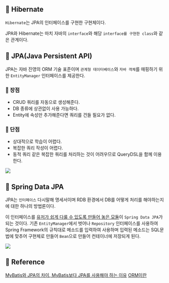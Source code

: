 ## 🚀 Hibernate

`Hibernate`는 JPA의 인터페이스를 구현한 구현체이다.

JPA와 Hibernate는 마치 자바의 `interface`와 해당 `interface를 구현한 class`와 같은 관계이다.


## 🚀 JPA(Java Persistent API)

JPA는 자바 진영의 ORM 기술 표준이며 `관계형 데이터베이스`와 `자바 객체`를 매핑하기 위한 `EntityManager` 
인터페이스를 제공한다.

### 🌠 장점
+ CRUD 쿼리를 자동으로 생성해준다.
+ DB 종류에 상관없이 사용 가능하다.
+ Entity에 속성만 추가해준다면 쿼리를 건들 필요가 없다.

### 🌠 단점
+ 상대적으로 학습이 어렵다.
+ 복잡한 쿼리 작성이 어렵다.
+ 동적 쿼리 같은 복잡한 쿼리를 처리하는 것이 어려우므로 QueryDSL을 함께 이용한다.


![](https://ultrakain.gitbooks.io/jpa/content/chapter1/images/JPA_search.png)


## 🚀 Spring Data JPA

JPA는 `인터페이스` 다시말해 명세서이며 RDB 환경에서 DB를 어떻게 처리를 해야하는지에 대한 하나의 방법론이다.

이 인터페이스를 <u>유저가 쉽게 다룰 수 있도록 만들어 놓은 모듈</u>이 `Spring Data JPA`가 되는 것이다.
기존 `EntityManager`에서 벗어나 `Repository` 인터페이스를 사용하여 Spring Framework의 규칙대로 메소드를 입력하여 사용하며
입력된 메소드는 SQL문법에 맞추어 구현체로 만들어 `Bean`으로 만들어 컨테이너에 저장되게 된다.

![](https://suhwan.dev/images/jpa_hibernate_repository/overall_design.png)



## 🧾 Reference
[MyBatis와 JPA의 차이, MyBatis보다 JPA를 사용해야 하는 이유](https://mangkyu.tistory.com/20)
[ORM이란](https://gmlwjd9405.github.io/2019/02/01/orm.html)